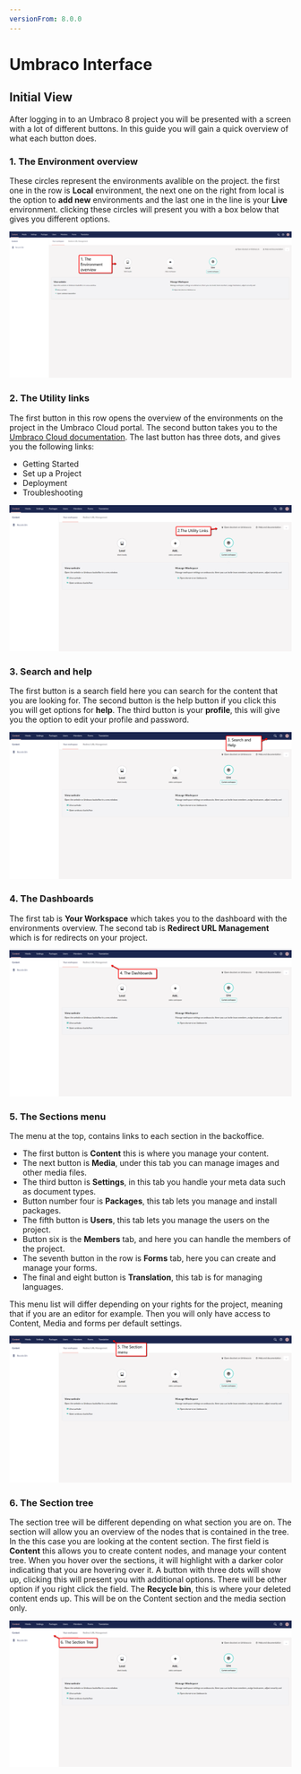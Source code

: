 ```yaml
---
versionFrom: 8.0.0
---
```


# Umbraco Interface

## Initial View

After logging in to an Umbraco 8 project you will be presented with a screen with a lot of different buttons. In this guide you will gain a quick overview of what each button does.

### 1. The Environment overview
These circles represent the environments avalible on the project. the first one in the row is **Local** environment, the next one on the right from local is the option to **add new** environments and the last one in the line is your **Live** environment.
clicking these circles will present you with a box below that gives you different options.

![This is an image that points to the three circles that symbolises the environments](images/The-Environment-overview.png)


### 2. The Utility links
The first button in this row opens the overview of the environments on the project in the Umbraco Cloud portal. The second button takes you to the [Umbraco Cloud documentation](https://our.umbraco.com/Documentation/Umbraco-Cloud/).
The last button has three dots, and gives you the following links: 
- Getting Started
- Set up a Project
- Deployment
- Troubleshooting

![This shows an image that points to the utility links above the environments](images/The-Utility-Links.png)

### 3. Search and help
 The first button is a search field here you can search for the content that you are looking for.
The second button is the help button if you click this you will get options for **help**.
The third button is your **profile**, this will give you the option to edit your profile and password.

![This image shows an arrow that points to the three buttons in the top right corner that is search, help and your profile.](images/Search-and-help.png)

### 4. The Dashboards
The first tab is **Your Workspace** which takes you to the dashboard with the environments overview.
The second tab is **Redirect URL Management** which is for redirects on your project.


![This image shows an arrow that points to the two tabs Your Workspace and Redirect URL Management](images/The-Dashboards.png)

### 5. The Sections menu
The menu at the top, contains links to each section in the backoffice. 
- The first button is **Content** this is where you manage your content.
- The next button is **Media**, under this tab you can manage images and other media files.
- The third button is **Settings**, in this tab you handle your meta data such as document types.
- Button number four is **Packages**, this tab lets you manage and install packages.
- The fifth button is **Users**, this tab lets you manage the users on the project.
- Button six is the **Members** tab, and here you can handle the members of the project.
- The seventh button in the row is **Forms** tab, here you can create and manage your forms.
- The final and eight button is **Translation**, this tab is for managing languages.  

This menu list will differ depending on your rights for the project, meaning that if you are an editor for example. Then you will only have access to Content, Media and forms per default settings.

![This image is an arrow that point to the top bar in the left side with the eight tabs.](images/The-Section-Menu.png)

### 6. The Section tree
The section tree will be different depending on what section you are on.
The section will allow you an overview of the nodes that is contained in the tree.
In the this case you are looking at the content section.
The first field is **Content** this allows you to create content nodes, and manage your content tree. When you hover over the sections, it will highlight with a darker color indicating that you are hovering over it. A button with three dots will show up, clicking this will present you with additional options. There will be other option if you right click the field.
The **Recycle bin**, this is where your deleted content ends up. This will be on the Content section and the media section only.

![This is an arrow that points to the section tree on the left.](images/The-Section-Tree.png)
